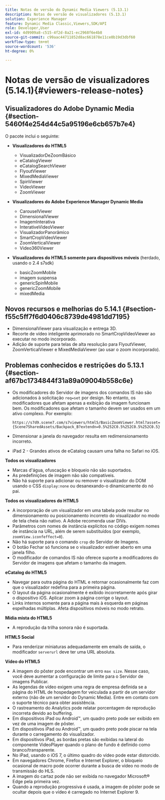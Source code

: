 ```yaml
---
title: Notas de versão do Dynamic Media Viewers (5.13.1)
description: Notas de versão de visualizadores (5.13.1)
solution: Experience Manager
feature: Dynamic Media Classic,Viewers,SDK/API
role: Developer,User
exl-id: 4d9909a8-c515-4f2d-8a21-ec2968f6e4b8
source-git-commit: c99aac44711852d8ac661878e11ce0b19d3dbf60
workflow-type: tm+mt
source-wordcount: '536'
ht-degree: 0%

---
```


# Notas de versão de visualizadores (5.14.1){#viewers-release-notes}

## Visualizadores do Adobe Dynamic Media {#section-5460f4e254d44c5a95196e6cb657b7e4}

O pacote inclui o seguinte:

* **Visualizadores do HTML5**

   * VisualizadorDeZoomBásico
   * eCatalogViewer
   * eCatalogSearchViewer
   * FlyoutViewer
   * MixedMediaViewer
   * SpinViewer
   * VideoViewer
   * ZoomViewer

* **Visualizadores do Adobe Experience Manager Dynamic Media**

   * CarouselViewer
   * DimensionalViewer
   * ImagemInterativa
   * InterativeVideoViewer
   * VisualizadorPanorâmico
   * SmartCropVideoViewer
   * ZoomVerticalViewer
   * Video360Viewer

* **Visualizadores do HTML5 somente para dispositivos móveis** (herdado, usando o 2.4 s7sdk)

   * basicZoomMobile
   * imagem suspensa
   * genericSpinMobile
   * genericZoomMobile
   * mixedMedia

## Novos recursos e melhorias do 5.14.1 {#section-f55c5ff7f6d0406c8739de4981dd7195}

* DimensionalViewer para visualização e entrega 3D.
* Recorte de vídeo inteligente aprimorado no SmartCropVideoViewer ao executar no modo incorporado.
* Adição de suporte para telas de alta resolução para FlyoutViewer, ZoomVerticalViewer e MixedMediaViewer (ao usar o zoom incorporado).

## Problemas conhecidos e restrições do 5.13.1 {#section-af67bc1734844f31a89a09004b558c6e}

* Os modificadores do Servidor de imagens dos comandos IS não são adicionados à solicitação `req=set` por design. No entanto, os modificadores que afetam apenas a exibição da imagem funcionam bem. Os modificadores que afetam o tamanho devem ser usados em um ativo complexo. Por exemplo:

  `https://s7d9.scene7.com/s7viewers/html5/BasicZoomViewer.html?asset= {Scene7SharedAssets/Backpack_B?extendn=0.5%252C0.5%252C0.5%252C0.5}`

* Dimensionar a janela do navegador resulta em redimensionamento incorreto.
* iPad 2 - Grandes ativos de eCatalog causam uma falha no Safari no iOS.

**Todos os visualizadores**

* Marcas d&#39;água, ofuscação e bloqueio não são suportados.
* As predefinições de imagem não são compatíveis.
* Não há suporte para adicionar ou remover o visualizador do DOM usando o CSS `display:none` ou desanexando-o dinamicamente do nó pai.

**Todos os visualizadores do HTML5**

* A incorporação de um visualizador em uma tabela pode resultar no dimensionamento ou posicionamento incorreto do visualizador no modo de tela cheia não nativo. A Adobe recomenda usar DIVs.
* Parâmetros com nomes de instância explícitos no código exigem nomes de instância na URL, além de serem substituídos (por exemplo, `zoomView.iconfeffect=0`).
* Não há suporte para o comando `crop` do Servidor de Imagens.
* O botão Fechar só funciona se o visualizador estiver aberto em uma janela filho.
* O modificador de comandos IS não oferece suporte a modificadores do Servidor de imagens que afetam o tamanho da imagem.

**eCatalog do HTML5**

* Navegar para outra página do HTML e retornar ocasionalmente faz com que o visualizador redefina para a primeira página.
* O layout da página ocasionalmente é exibido incorretamente após girar o dispositivo iOS. Aplicar zoom à página corrige o layout.
* Links internos somente para a página mais à esquerda em páginas espelhadas múltiplas. Afeta dispositivos móveis no modo retrato.

**Mídia mista do HTML5**

* A reprodução da trilha sonora não é suportada.

**HTML5 Social**

* Para renderizar miniaturas adequadamente em emails de saída, o modificador `serverurl` deve ter uma URL absoluta.

**Vídeo do HTML5**

* A imagem do pôster pode encontrar um erro `max size`. Nesse caso, você deve aumentar a configuração de limite para o Servidor de imagens Publicar.
* As legendas de vídeo exigem uma regra de empresa definida se a página do HTML de hospedagem for veiculada a partir de um servidor externo (não de um servidor do Dynamic Media). Entre em contato com o suporte técnico para obter assistência.
* O rastreamento do Analytics pode relatar porcentagem de reprodução incorreta devido ao buffering.
* Em dispositivos iPad ou Android™, um quadro preto pode ser exibido em vez de uma imagem de pôster.
* Em dispositivos iPad ou Android™, um quadro preto pode piscar na tela durante o carregamento do visualizador.
* Em dispositivos iPad, as bordas pretas são exibidas na lateral do componente VideoPlayer quando o plano de fundo é definido como branco/transparente.
* No iPad, usando o iOS 7, o último quadro do vídeo pode estar distorcido.
* Em navegadores Chrome, Firefox e Internet Explorer, o bloqueio ocasional de macro pode ocorrer durante a busca de vídeo no modo de transmissão do HLS.
* A imagem do cartaz pode não ser exibida no navegador Microsoft® Edge pela primeira vez.
* Quando a reprodução progressiva é usada, a imagem de pôster pode se ocultar depois que o vídeo é carregado no Internet Explorer 9.
